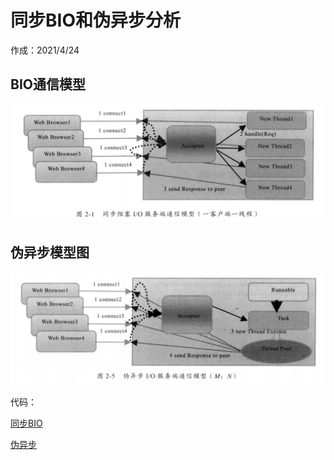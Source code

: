 # 同步BIO和伪异步分析

作成：2021/4/24

## BIO通信模型

![image-20210424210339101](同步BIO和伪异步分析.assets/image-20210424210339101.png)



## 伪异步模型图





![image-20210424210409312](同步BIO和伪异步分析.assets/image-20210424210409312.png)

代码：

[同步BIO](../src/com/phei/netty/bio)

[伪异步](../src/com/phei/netty/bio2)

